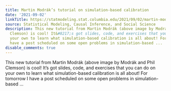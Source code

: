 ```yaml
---
title: Martin Modrák’s tutorial on simulation-based calibration
date: '2021-09-02'
linkTitle: https://statmodeling.stat.columbia.edu/2021/09/02/martin-modraks-tutorial-on-simulation-based-calibration/
source: Statistical Modeling, Causal Inference, and Social Science
description: This new tutorial from Martin Modrák (above image by Modrák and Phil
  Clemson) is cool! It&#8217;s got slides, code, and exercises that you can do on
  your own to learn what simulation-based calibration is all about! For tomorrow I
  have a post scheduled on some open problems in simulation-based ...
disable_comments: true
---
```

This new tutorial from Martin Modrák (above image by Modrák and Phil Clemson) is cool! It&#8217;s got slides, code, and exercises that you can do on your own to learn what simulation-based calibration is all about! For tomorrow I have a post scheduled on some open problems in simulation-based ...